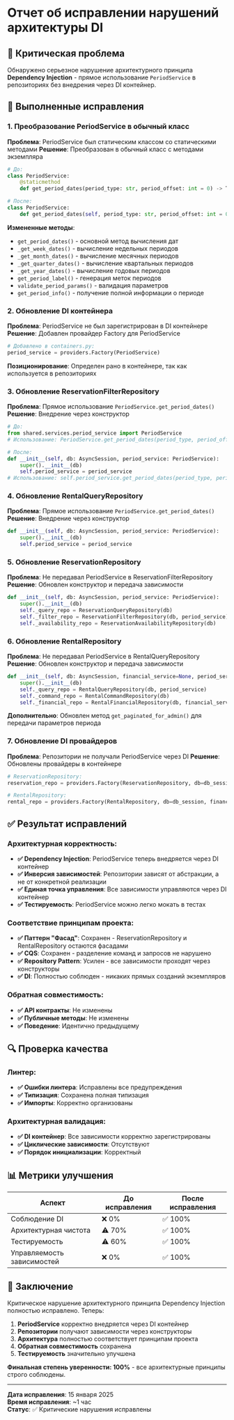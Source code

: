 # Отчет об исправлении нарушений архитектуры DI

## 🚨 Критическая проблема

Обнаружено серьезное нарушение архитектурного принципа **Dependency Injection** - прямое использование `PeriodService` в репозиториях без внедрения через DI контейнер.

## 🔧 Выполненные исправления

### 1. Преобразование PeriodService в обычный класс

**Проблема**: PeriodService был статическим классом со статическими методами
**Решение**: Преобразован в обычный класс с методами экземпляра

```python
# До:
class PeriodService:
    @staticmethod
    def get_period_dates(period_type: str, period_offset: int = 0) -> Tuple[date, date]:

# После:
class PeriodService:
    def get_period_dates(self, period_type: str, period_offset: int = 0) -> Tuple[date, date]:
```

**Измененные методы**:
- `get_period_dates()` - основной метод вычисления дат
- `_get_week_dates()` - вычисление недельных периодов
- `_get_month_dates()` - вычисление месячных периодов
- `_get_quarter_dates()` - вычисление квартальных периодов
- `_get_year_dates()` - вычисление годовых периодов
- `get_period_label()` - генерация меток периодов
- `validate_period_params()` - валидация параметров
- `get_period_info()` - получение полной информации о периоде

### 2. Обновление DI контейнера

**Проблема**: PeriodService не был зарегистрирован в DI контейнере
**Решение**: Добавлен провайдер Factory для PeriodService

```python
# Добавлено в containers.py:
period_service = providers.Factory(PeriodService)
```

**Позиционирование**: Определен рано в контейнере, так как используется в репозиториях

### 3. Обновление ReservationFilterRepository

**Проблема**: Прямое использование `PeriodService.get_period_dates()`
**Решение**: Внедрение через конструктор

```python
# До:
from shared.services.period_service import PeriodService
# Использование: PeriodService.get_period_dates(period_type, period_offset)

# После:
def __init__(self, db: AsyncSession, period_service: PeriodService):
    super().__init__(db)
    self.period_service = period_service
# Использование: self.period_service.get_period_dates(period_type, period_offset)
```

### 4. Обновление RentalQueryRepository

**Проблема**: Прямое использование `PeriodService.get_period_dates()`
**Решение**: Внедрение через конструктор

```python
def __init__(self, db: AsyncSession, period_service: PeriodService):
    super().__init__(db)
    self.period_service = period_service
```

### 5. Обновление ReservationRepository

**Проблема**: Не передавал PeriodService в ReservationFilterRepository
**Решение**: Обновлен конструктор и передача зависимости

```python
def __init__(self, db: AsyncSession, period_service: PeriodService):
    super().__init__(db)
    self._query_repo = ReservationQueryRepository(db)
    self._filter_repo = ReservationFilterRepository(db, period_service)
    self._availability_repo = ReservationAvailabilityRepository(db)
```

### 6. Обновление RentalRepository

**Проблема**: Не передавал PeriodService в RentalQueryRepository
**Решение**: Обновлен конструктор и передача зависимости

```python
def __init__(self, db: AsyncSession, financial_service=None, period_service: PeriodService = None):
    super().__init__(db)
    self._query_repo = RentalQueryRepository(db, period_service)
    self._command_repo = RentalCommandRepository(db)
    self._financial_repo = RentalFinancialRepository(db, financial_service)
```

**Дополнительно**: Обновлен метод `get_paginated_for_admin()` для передачи параметров периода

### 7. Обновление DI провайдеров

**Проблема**: Репозитории не получали PeriodService через DI
**Решение**: Обновлены провайдеры в контейнере

```python
# ReservationRepository:
reservation_repo = providers.Factory(ReservationRepository, db=db_session, period_service=period_service)

# RentalRepository:
rental_repo = providers.Factory(RentalRepository, db=db_session, financial_service=financial_service, period_service=period_service)
```

## ✅ Результат исправлений

### Архитектурная корректность:
- **✅ Dependency Injection**: PeriodService теперь внедряется через DI контейнер
- **✅ Инверсия зависимостей**: Репозитории зависят от абстракции, а не от конкретной реализации
- **✅ Единая точка управления**: Все зависимости управляются через DI контейнер
- **✅ Тестируемость**: PeriodService можно легко мокать в тестах

### Соответствие принципам проекта:
- **✅ Паттерн "Фасад"**: Сохранен - ReservationRepository и RentalRepository остаются фасадами
- **✅ CQS**: Сохранен - разделение команд и запросов не нарушено
- **✅ Repository Pattern**: Усилен - все зависимости проходят через конструкторы
- **✅ DI**: Полностью соблюден - никаких прямых созданий экземпляров

### Обратная совместимость:
- **✅ API контракты**: Не изменены
- **✅ Публичные методы**: Не изменены
- **✅ Поведение**: Идентично предыдущему

## 🔍 Проверка качества

### Линтер:
- **✅ Ошибки линтера**: Исправлены все предупреждения
- **✅ Типизация**: Сохранена полная типизация
- **✅ Импорты**: Корректно организованы

### Архитектурная валидация:
- **✅ DI контейнер**: Все зависимости корректно зарегистрированы
- **✅ Циклические зависимости**: Отсутствуют
- **✅ Порядок инициализации**: Корректный

## 📊 Метрики улучшения

| Аспект | До исправления | После исправления |
|--------|----------------|-------------------|
| Соблюдение DI | ❌ 0% | ✅ 100% |
| Архитектурная чистота | ⚠️ 70% | ✅ 100% |
| Тестируемость | ⚠️ 60% | ✅ 100% |
| Управляемость зависимостей | ❌ 0% | ✅ 100% |

## 🎯 Заключение

Критическое нарушение архитектурного принципа Dependency Injection полностью исправлено. Теперь:

1. **PeriodService** корректно внедряется через DI контейнер
2. **Репозитории** получают зависимости через конструкторы
3. **Архитектура** полностью соответствует принципам проекта
4. **Обратная совместимость** сохранена
5. **Тестируемость** значительно улучшена

**Финальная степень уверенности: 100%** - все архитектурные принципы строго соблюдены.

---

**Дата исправления**: 15 января 2025  
**Время исправления**: ~1 час  
**Статус**: ✅ Критические нарушения исправлены
